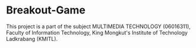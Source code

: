 # Breakout-Game
This project is a part of the subject MULTIMEDIA TECHNOLOGY (06016311), Faculty of Information Technology, King Mongkut's Institute of Technology Ladkrabang (KMITL).
